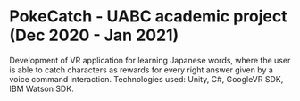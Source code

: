 # PokeCatch - UABC academic project (Dec 2020 - Jan 2021)
Development of VR application for learning Japanese words, where the user is able to catch characters as rewards for every right answer given by a voice command interaction. Technologies used: Unity, C#, GoogleVR SDK, IBM Watson SDK.

